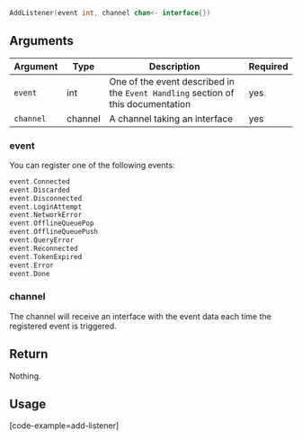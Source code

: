 ```go
AddListener(event int, channel chan<- interface{})
```

## Arguments

| Argument | Type | Description | Required |
|--------|------|-------------|------------ |
| `event` | int | One of the event described in the `Event Handling` section of this documentation  | yes |
| `channel` | channel | A channel taking an interface | yes |

### __event__

You can register one of the following events:
```go
event.Connected
event.Discarded
event.Disconnected
event.LoginAttempt
event.NetworkError
event.OfflineQueuePop
event.OfflineQueuePush
event.QueryError
event.Reconnected
event.TokenExpired
event.Error
event.Done
```

### __channel__

The channel will receive an interface with the event data each time the registered event is triggered.

## Return

Nothing.

## Usage

[code-example=add-listener]
